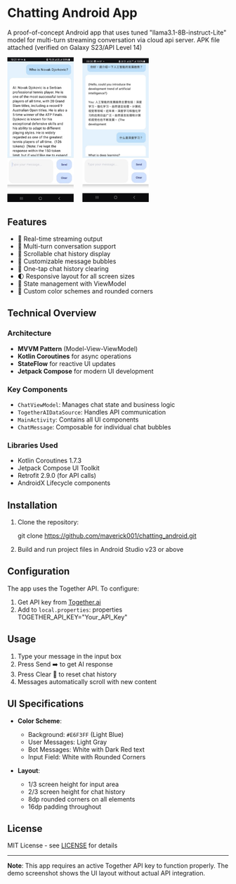 # Chatting Android App

A proof-of-concept Android app that uses tuned "llama3.1-8B-instruct-Lite" model for multi-turn streaming conversation via cloud api server. APK file attached (verified on Galaxy S23/API Level 14)

<p align="left">
<img src="./screenshot.jpg" alt="App Screenshot" width="30%" />&nbsp;&nbsp;&nbsp;&nbsp;
<img src="./screenshot1.jpg" alt="App Screenshot 2" width="30%" />
</p>

## Features

- 🚀 Real-time streaming output
- 💬 Multi-turn conversation support
- 📜 Scrollable chat history display
- 🎨 Customizable message bubbles
- 🧹 One-tap chat history clearing
- 🌓 Responsive layout for all screen sizes
- 🔄 State management with ViewModel
- 🌈 Custom color schemes and rounded corners

## Technical Overview

### Architecture
- **MVVM Pattern** (Model-View-ViewModel)
- **Kotlin Coroutines** for async operations
- **StateFlow** for reactive UI updates
- **Jetpack Compose** for modern UI development

### Key Components
- `ChatViewModel`: Manages chat state and business logic
- `TogetherAIDataSource`: Handles API communication
- `MainActivity`: Contains all UI components
- `ChatMessage`: Composable for individual chat bubbles

### Libraries Used
- Kotlin Coroutines 1.7.3
- Jetpack Compose UI Toolkit
- Retrofit 2.9.0 (for API calls)
- AndroidX Lifecycle components

## Installation

1. Clone the repository:

    git clone https://github.com/maverick001/chatting_android.git



2. Build and run project files in Android Studio v23 or above


## Configuration

The app uses the Together API. To configure:

1. Get API key from [Together.ai](https://together.ai)
2. Add to `local.properties`:
properties
TOGETHER_API_KEY="Your_API_Key"



## Usage

1. Type your message in the input box
2. Press Send ➡️ to get AI response
3. Press Clear 🧹 to reset chat history
4. Messages automatically scroll with new content


## UI Specifications

- **Color Scheme**:
  - Background: `#E6F3FF` (Light Blue)
  - User Messages: Light Gray
  - Bot Messages: White with Dark Red text
  - Input Field: White with Rounded Corners

- **Layout**:
  - 1/3 screen height for input area
  - 2/3 screen height for chat history
  - 8dp rounded corners on all elements
  - 16dp padding throughout

## License

MIT License - see [LICENSE](LICENSE) for details

---

**Note**: This app requires an active Together API key to function properly. The demo screenshot shows the UI layout without actual API integration.